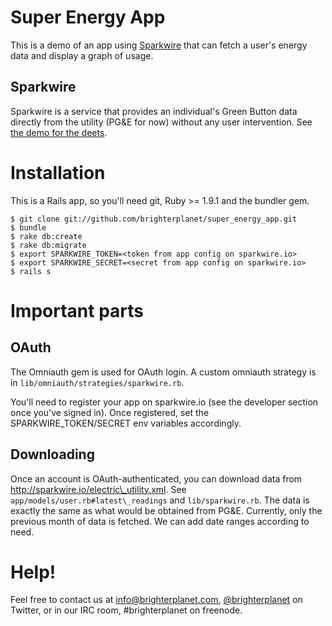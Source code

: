 # Super Energy App

This is a demo of an app using [Sparkwire](http://sparkwire.io) that can fetch a user's energy data and display a graph of usage.

## Sparkwire

Sparkwire is a service that provides an individual's Green Button data directly from the utility (PG&E for now) without any user intervention. See [the demo for the deets](http://www.youtube.com/watch?v=BSxuSUip_OA).

# Installation

This is a Rails app, so you'll need git, Ruby >= 1.9.1 and the bundler gem.

    $ git clone git://github.com/brighterplanet/super_energy_app.git
    $ bundle
    $ rake db:create
    $ rake db:migrate
    $ export SPARKWIRE_TOKEN=<token from app config on sparkwire.io>
    $ export SPARKWIRE_SECRET=<secret from app config on sparkwire.io>
    $ rails s

# Important parts

## OAuth

The Omniauth gem is used for OAuth login. A custom omniauth strategy is in `lib/omniauth/strategies/sparkwire.rb`.

You'll need to register your app on sparkwire.io (see the developer section once you've signed in). Once registered, set the SPARKWIRE\_TOKEN/SECRET env variables accordingly.

## Downloading

Once an account is OAuth-authenticated, you can download data from http://sparkwire.io/electric\_utility.xml. See `app/models/user.rb#latest\_readings` and `lib/sparkwire.rb`. The data is exactly the same as what would be obtained from PG&E. Currently, only the previous month of data is fetched. We can add date ranges according to need.

# Help!

Feel free to contact us at info@brighterplanet.com, [@brighterplanet](http://twitter.com/brighterplanet) on Twitter, or in our IRC room, #brighterplanet on freenode.
